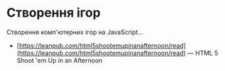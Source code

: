 # Створення ігор

Створення комп'ютерних ігор на JavaScript...

* [https://leanpub.com/html5shootemupinanafternoon/read](https://leanpub.com/html5shootemupinanafternoon/read) — HTML 5 Shoot 'em Up in an Afternoon



